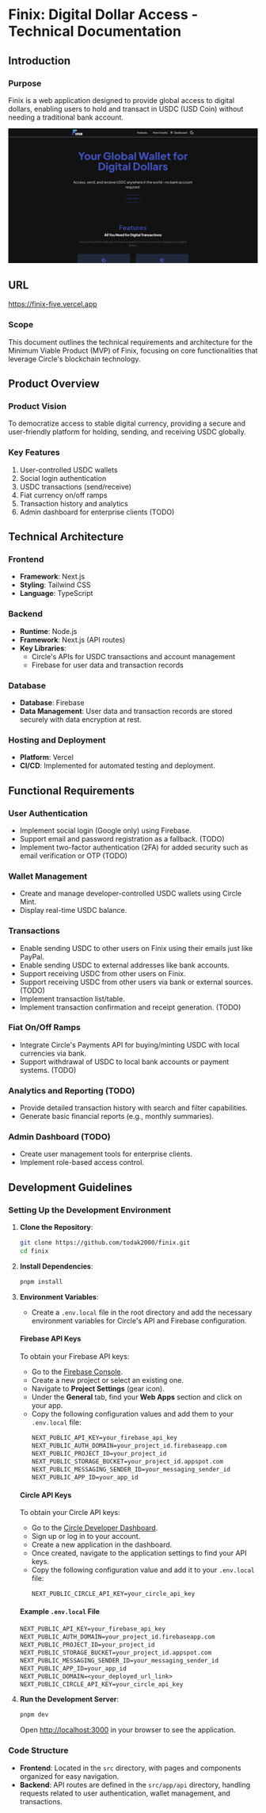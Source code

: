 # Finix: Digital Dollar Access - Technical Documentation

## Introduction

### Purpose

Finix is a web application designed to provide global access to digital dollars, enabling users to hold and transact in USDC (USD Coin) without needing a traditional bank account.

<img src="public/seo/ReadMe.png" alt="Alt Text">

## URL

https://finix-five.vercel.app

### Scope

This document outlines the technical requirements and architecture for the Minimum Viable Product (MVP) of Finix, focusing on core functionalities that leverage Circle's blockchain technology.

## Product Overview

### Product Vision

To democratize access to stable digital currency, providing a secure and user-friendly platform for holding, sending, and receiving USDC globally.

### Key Features

1. User-controlled USDC wallets
2. Social login authentication
3. USDC transactions (send/receive)
4. Fiat currency on/off ramps
5. Transaction history and analytics
6. Admin dashboard for enterprise clients (TODO)

## Technical Architecture

### Frontend

- **Framework**: Next.js
- **Styling**: Tailwind CSS
- **Language**: TypeScript

### Backend

- **Runtime**: Node.js
- **Framework**: Next.js (API routes)
- **Key Libraries**:
  - Circle's APIs for USDC transactions and account management
  - Firebase for user data and transaction records

### Database

- **Database**: Firebase
- **Data Management**: User data and transaction records are stored securely with data encryption at rest.

### Hosting and Deployment

- **Platform**: Vercel
- **CI/CD**: Implemented for automated testing and deployment.

## Functional Requirements

### User Authentication

- Implement social login (Google only) using Firebase.
- Support email and password registration as a fallback. (TODO)
- Implement two-factor authentication (2FA) for added security such as email verification or OTP (TODO)

### Wallet Management

- Create and manage developer-controlled USDC wallets using Circle Mint.
- Display real-time USDC balance.

### Transactions

- Enable sending USDC to other users on Finix using their emails just like PayPal.
- Enable sending USDC to external addresses like bank accounts.
- Support receiving USDC from other users on Finix.
- Support receiving USDC from other users via bank or external sources. (TODO)
- Implement transaction list/table.
- Implement transaction confirmation and receipt generation. (TODO)

### Fiat On/Off Ramps

- Integrate Circle's Payments API for buying/minting USDC with local currencies via bank.
- Support withdrawal of USDC to local bank accounts or payment systems. (TODO)

### Analytics and Reporting (TODO)

- Provide detailed transaction history with search and filter capabilities.
- Generate basic financial reports (e.g., monthly summaries).

### Admin Dashboard (TODO)

- Create user management tools for enterprise clients.
- Implement role-based access control.

## Development Guidelines

### Setting Up the Development Environment

1. **Clone the Repository**:

   ```bash
   git clone https://github.com/todak2000/finix.git
   cd finix
   ```

2. **Install Dependencies**:

   ```bash
   pnpm install
   ```

3. **Environment Variables**:

   - Create a `.env.local` file in the root directory and add the necessary environment variables for Circle's API and Firebase configuration.

   #### Firebase API Keys

   To obtain your Firebase API keys:

   - Go to the [Firebase Console](https://console.firebase.google.com/).
   - Create a new project or select an existing one.
   - Navigate to **Project Settings** (gear icon).
   - Under the **General** tab, find your **Web Apps** section and click on your app.
   - Copy the following configuration values and add them to your `.env.local` file:
     ```
     NEXT_PUBLIC_API_KEY=your_firebase_api_key
     NEXT_PUBLIC_AUTH_DOMAIN=your_project_id.firebaseapp.com
     NEXT_PUBLIC_PROJECT_ID=your_project_id
     NEXT_PUBLIC_STORAGE_BUCKET=your_project_id.appspot.com
     NEXT_PUBLIC_MESSAGING_SENDER_ID=your_messaging_sender_id
     NEXT_PUBLIC_APP_ID=your_app_id
     ```

   #### Circle API Keys

   To obtain your Circle API keys:

   - Go to the [Circle Developer Dashboard](https://dashboard.circle.com/).
   - Sign up or log in to your account.
   - Create a new application in the dashboard.
   - Once created, navigate to the application settings to find your API keys.
   - Copy the following configuration value and add it to your `.env.local` file:
     ```
     NEXT_PUBLIC_CIRCLE_API_KEY=your_circle_api_key
     ```

   #### Example `.env.local` File

   ```plaintext
   NEXT_PUBLIC_API_KEY=your_firebase_api_key
   NEXT_PUBLIC_AUTH_DOMAIN=your_project_id.firebaseapp.com
   NEXT_PUBLIC_PROJECT_ID=your_project_id
   NEXT_PUBLIC_STORAGE_BUCKET=your_project_id.appspot.com
   NEXT_PUBLIC_MESSAGING_SENDER_ID=your_messaging_sender_id
   NEXT_PUBLIC_APP_ID=your_app_id
   NEXT_PUBLIC_DOMAIN=<your_deployed_url_link>
   NEXT_PUBLIC_CIRCLE_API_KEY=your_circle_api_key
   ```

4. **Run the Development Server**:
   ```bash
   pnpm dev
   ```
   Open [http://localhost:3000](http://localhost:3000) in your browser to see the application.

### Code Structure

- **Frontend**: Located in the `src` directory, with pages and components organized for easy navigation.
- **Backend**: API routes are defined in the `src/app/api` directory, handling requests related to user authentication, wallet management, and transactions.
